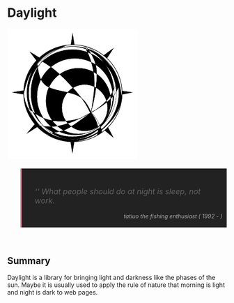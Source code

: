 # Daylight

<img src="img/logo.png" width="300px">

<blockquote style="
    background-color: #222;
    border-left: 3px solid #da8596;
    font-size: 1.1rem;
    font-style: italic;
    padding: 25px 10px 5px 30px;
    position: relative;
    ">
    <p>
        ‘‘ What people should do at night is sleep, not work.
    </p>
    <p align="right" style="
        color: #aaa;
        display: block;
        font-size: 0.8rem;
        ">
        tatiuo the fishing enthusiast ( 1992 - )
    </p>
</blockquote>
<br>

## Summary
Daylight is a library for bringing light and darkness like the phases of the sun. Maybe it is usually used to apply the rule of nature that morning is light and night is dark to web pages.
